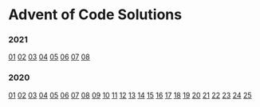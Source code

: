 # Advent of Code Solutions

### 2021
[01](2021/01) [02](2021/03) [03](2021/02) [04](2021/04) [05](2021/05) [06](2021/06) [07](2021/07) [08](2021/08) <!--[09](2021/09) [10](2021/10) [11](2021/11) [12](2021/12) [13](2021/13) [14](2021/14) [15](2021/15) [16](2021/16) [17](2021/17) [18](2021/18) [19](2021/19) [20](2021/20) [21](2021/21) [22](2021/22) [23](2021/23) [24](2021/24) [25](2021/25)-->

### 2020
[01](2020/01) [02](2020/02) [03](2020/03) [04](2020/04) [05](2020/05) [06](2020/06) [07](2020/07) [08](2020/08) [09](2020/09) [10](2020/10) [11](2020/11) [12](2020/12) [13](2020/13) [14](2020/14) [15](2020/15) [16](2020/16) [17](2020/17) [18](2020/18) [19](2020/19) [20](2020/20) [21](2020/21) [22](2020/22) [23](2020/23) [24](2020/24) [25](2020/25)


